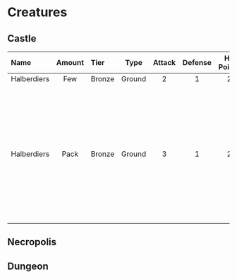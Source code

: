 # Creatures

## Castle

| Name | Amount | Tier | Type | Attack | Defense | Hit Points | Speed | Recruitment Cost | Abilities |
| :--- | :---: | :--- | :---: | :---: | :---: | :---: | :---: | ---: | :--- |
| Halberdiers | Few | Bronze | Ground | 2 | 1 | 2 | 4 | 2 gold | |
| Halberdiers | Pack | Bronze | Ground | 3 | 1 | 2 | 5 | 3 gold | ⏳ When the unit is targeted by any attack, you can discard a card and ignore the Attack die's roll result. |


## Necropolis

## Dungeon
